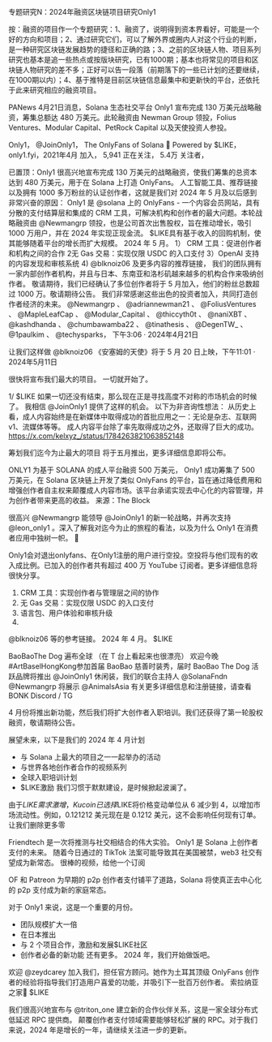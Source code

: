 专题研究N：2024年融资区块链项目研究Only1


按：融资的项目作一个专题研究：1、融资了，说明得到资本界看好，可能是一个好的方向和项目；2、通过研究它们，可以了解外界或圈内人对这个行业的判断，是一种研究区块链发展趋势的捷径和正确的路；3、之前的区块链人物、项目系列研究也基本是追一些热点或按版块研究，已有1000期；基本也将常见的项目和区块链人物研究的差不多；正好可以告一段落（前期落下的一些已计划的还要继续，在1000期以内）；4、基于推特是目前区块链信息最集中和更新快的平台，还依托于此来研究相应的融资项目。

PANews 4月21日消息，Solana 生态社交平台 Only1 宣布完成 130 万美元战略融资，筹集总额达 480 万美元。此轮融资由 Newman Group 领投，Folius Ventures、Modular Capital、PetRock Capital 以及天使投资人参投。

Only1，
@JoinOnly1，
The OnlyFans of Solana 💜 Powered by $LIKE，
only1.fyi，2021年4月 加入，
5,941 正在关注，
5.4万 关注者，


已置顶：Only1 很高兴地宣布完成 130 万美元的战略融资，使我们筹集的总资本达到 480 万美元，用于在 Solana 上打造 OnlyFans。
人工智能工具、推荐链接以及拥有 1000 多万粉丝的认证创作者，这就是我们对 2024 年 5 月及以后感到非常兴奋的原因：
Only1 是
@solana
上的 OnlyFans - 一个内容会员网站，具有分散的支付结算层和集成的 CRM 工具，可解决机构和创作者的最大问题。本轮战略融资由
@Newmangrp
领投，也是公司首次出售股权，旨在推动增长，吸引 1000 万用户，并在 2024 年实现正现金流。
$LIKE具有基于收入的回购机制，使其能够随着平台的增长而扩大规模。
2024 年 5 月。
1） CRM 工具：促进创作者和机构之间的合作
2无 Gas 交易：实现仅限 USDC 的入口支付
3）OpenAI 支持的内容发现和审核系统
4) 
@blknoiz06
及更多内容的推荐链接，
我们的团队拥有一家内部创作者机构，并且与日本、东南亚和洛杉矶越来越多的机构合作来吸纳创作者。
敬请期待，我们已经确认了多位创作者将于 5 月加入，他们的粉丝总数超过 1000 万。敬请期待公告。
我们非常感谢这些出色的投资者加入，共同打造创作者经济的未来。
@Newmangrp
 、 
@adriannewman21
 、 
@FoliusVentures
 、 
@MapleLeafCap
 、 
@Modular_Capital
 、 
@thiccyth0t
 、 
@naniXBT
 、 
@kashdhanda
 、 
@chumbawamba22
 、 
@tinathesis
 、 
@DegenTW_
 、 
@1paulkim
 、 
@techysparks，
下午3:06 · 2024年4月21日

让我们这样做
@blknoiz06
《安塞姆的天使》将于 5 月 20 日上映，下午11:01 · 2024年5月11日

很快将宣布我们最大的项目。
一切就开始了。

1/ $LIKE
如果一切还没有结束，那么现在正是寻找高度不对称的市场机会的时候了。
我相信
@JoinOnly1
提供了这样的机会。
以下为非咨询性想法：
从历史上看，成人内容始终是在新媒体中取得成功的首批应用之一：无论是杂志、互联网 v1、流媒体等等。
成人内容平台除了率先取得成功之外，还取得了巨大的成功。https://x.com/kelxyz_/status/1784263821063852148

筹划我们迄今为止最大的项目
将于五月推出，更多详细信息即将公布。

ONLY1 为基于 SOLANA 的成人平台融资 500 万美元，
Only1 成功筹集了 500 万美元，在 Solana 区块链上开发了类似 OnlyFans 的平台，旨在通过降低费用和增强创作者自主权来颠覆成人内容市场。该平台承诺实现去中心化的内容管理，并为创作者带来更高的收益。
来源：The Block

很高兴
@Newmangrp
能领导
@JoinOnly1
的新一轮战略，并再次支持
@leon_only1
 。深入了解我对迄今为止的旅程的看法，以及为什么 Only1 在消费者应用中独树一帜。 🧵

Only1会对退出onlyfans、在Only1注册的用户进行空投。空投将与他们现有的收入成比例。已加入的创作者共有超过 400 万 YouTube 订阅者。更多详细信息将很快分享。

1. CRM 工具：实现创作者与管理层之间的协作
2. 无 Gas 交易：实现仅限 USDC 的入口支付
3. 语言包、用户体验和审核升级
4. 
@blknoiz06
等的参考链接。
2024 年 4 月。 $LIKE

BaoBaoThe Dog 遍布全球
（在 T 台上看起来也很漂亮）
欢迎今晚#ArtBaselHongKong参加首届 BaoBao 慈善时装秀，届时 BaoBao The Dog 活跃品牌将推出
@JoinOnly1
休闲装，我们的联合主持人
@SolanaFndn
@Newmangrp
将展示
@AnimalsAsia
有关更多详细信息和注册链接，请查看 BONK Discord / TG

4 月份将推出新功能，然后我们将扩大创作者入职培训。我们还获得了第一轮股权融资，敬请期待公告。

展望未来，以下是我们的 2024 年 4 月计划
* 与 Solana 上最大的项目之一一起举办的活动
* 与世界各地创作者合作的视频系列
* 全球入职培训计划
* $LIKE激励
我们习惯于默默建设，是时候掀起波澜了。


由于$LIKE需求激增，Kucoin 已选择$LIKE将价格变动单位从 6 减少到 4，以增加市场流动性。例如，0.121212 美元现在是 0.1212 美元，这不会影响任何现有订单。
让我们删除更多零

Friendtech 是一次将推测与社交相结合的伟大实验。
Only1 是 Solana 上创作者支付的未来。
随着今日通过的 TikTok 法案可能导致其在美国被禁，web3 社交有望成为新常态。
很棒的视频，给他一个订阅

OF 和 Patreon 为早期的 p2p 创作者支付铺平了道路，Solana 将使真正去中心化的 p2p 支付成为新的家庭常态。

对于 Only1 来说，这是一个重要的月份。
* 团队规模扩大一倍
* 在日本推出
* 与 2 个项目合作，激励和发展$LIKE社区
* 创作者必备的新功能
还有更多。
2024 年，我们开始做饭吧。

欢迎
@zeydcarey
加入我们，担任官方顾问。她作为土耳其顶级 OnlyFans 创作者的经验将指导我们打造用户喜爱的功能，并吸引下一批百万创作者。
索拉纳亚之家🧿 $LIKE

我们很高兴地宣布与
@triton_one
建立新的合作伙伴关系，这是一家全球分布式低延迟 RPC 提供商。
颠覆创作者支付领域需要能够轻松扩展的 RPC。对于我们来说，2024 年是增长的一年，请继续关注进一步的更新。
